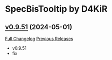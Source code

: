# SpecBisTooltip by D4KiR

## [v0.9.51](https://github.com/d4kir92/SpecBisTooltip/tree/v0.9.51) (2024-05-01)
[Full Changelog](https://github.com/d4kir92/SpecBisTooltip/compare/v0.9.50...v0.9.51) [Previous Releases](https://github.com/d4kir92/SpecBisTooltip/releases)

- v0.9.51  
- fix  
